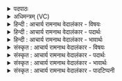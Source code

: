 <details><summary>पदपाठः</summary>

अ꣣भि꣢। त्वा꣣। वृषभ। सुते꣢। सु꣣त꣢म्। सृ꣣जामि। पीत꣡ये꣢। तृ꣣म्प꣢। वि। अ꣣श्नुहि। म꣡दम्꣢꣯। ७३१।
</details>

<details><summary>अधिमन्त्रम् (VC)</summary>

- इन्द्रः
- त्रिशोकः काण्वः
- गायत्री
- षड्जः
</details>

<details><summary>हिन्दी : आचार्य रामनाथ वेदालंकार - विषयः</summary>

प्रथम ऋचा पूर्वार्चिक में क्रमाङ्क १६१ पर परमात्मा तथा गुरु-शिष्य के विषय में व्याख्यात हो चुकी है। यहाँ अपने अन्तरात्मा को सम्बोधन है।
</details>

<details><summary>हिन्दी : आचार्य रामनाथ वेदालंकार - पदार्थः</summary>

पदार्थान्वयभाषाः -  हे(वृषभ)शक्तिशाली मेरे अन्तरात्मन्! (सुते)इस उपासना-यज्ञ के प्रवृत्त होने पर(त्वा अभि) तेरे प्रति(पीतये)पान करने के लिए(सुतम्)श्रद्धा-रस(सृजामि)उत्पन्न कर रहा हूँ। इससे तू(तृम्प)तृप्त हो, (मदम्)हर्ष को(व्यश्नुहि)प्राप्त कर ॥१॥
</details>

<details><summary>हिन्दी : आचार्य रामनाथ वेदालंकार - भावार्थः</summary>

भावार्थभाषाः -  सबको चाहिए कि अपने अन्तरात्मा को उद्बोधन देकर उसके अन्दर श्रद्धा-रस का सञ्चार करें ॥१॥
</details>

<details><summary>संस्कृत : आचार्य रामनाथ वेदालंकार - विषयः</summary>

तत्र प्रथमा ऋक् पूर्वार्चिके १६१ क्रमाङ्के परमात्मपक्षे गुरुशिष्यपक्षे च व्याख्याता। अत्र स्वान्तरात्मानमाह।
</details>

<details><summary>संस्कृत : आचार्य रामनाथ वेदालंकार - पदार्थः</summary>

पदार्थान्वयभाषाः -  हे(वृषभ)शक्तिशालिन् ममान्तरात्मन्! (सुते)प्रवृत्तेऽस्मिन् उपासनायज्ञे(त्वा अभि)त्वां प्रति(पीतये)पानाय(सुतम्)श्रद्धारसम्(सृजामि)उत्पादयामि। एतेन त्वम्(तृम्प)तृप्तिं लभस्व, (मदम्)हर्षम्(व्यश्नुहि)प्राप्नुहि ॥१॥
</details>

<details><summary>संस्कृत : आचार्य रामनाथ वेदालंकार - भावार्थः</summary>

भावार्थभाषाः -  सर्वैः स्वान्तरात्मानमुद्बोध्य तस्मिन् श्रद्धासः सञ्चारणीयः ॥१॥
</details>

<details><summary>संस्कृत : आचार्य रामनाथ वेदालंकार - पादटिप्पनी</summary>

टिप्पणी:   १.ऋ० ८।४५।२२,अथ० २०।२२।१,साम० १६१।
</details>